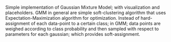 Simple implementation of Gaussian Mixture Model; with visualization and placeholders.
GMM in general are simple soft-clustering algorithm that uses Expectation-Maximization algorithm for optimization.
Instead of hard-assignment of each data-point to a certain class; in GMM; 
data points are weighed according to class probability and then sampled with respect to parameters for each gaussian; which provides soft-assignment.
